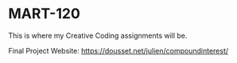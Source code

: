# MART-120
This is where my Creative Coding assignments will be.

Final Project Website: https://dousset.net/julien/compoundinterest/
